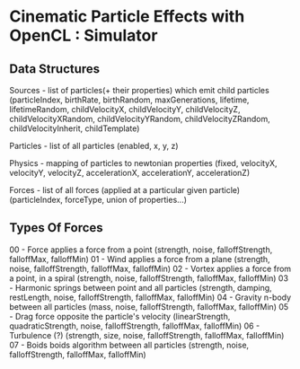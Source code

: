 Cinematic Particle Effects with OpenCL : Simulator
==================================================

Data Structures
---------------

Sources - list of particles(+ their properties) which emit child particles
     (particleIndex, birthRate, birthRandom, maxGenerations, lifetime,
     lifetimeRandom, childVelocityX, childVelocityY, childVelocityZ,
     childVelocityXRandom, childVelocityYRandom, childVelocityZRandom,
     childVelocityInherit, childTemplate)

Particles - list of all particles
    (enabled, x, y, z)

Physics - mapping of particles to newtonian properties
    (fixed, velocityX, velocityY, velocityZ,
    accelerationX, accelerationY, accelerationZ)

Forces - list of all forces (applied at a particular given particle)
    (particleIndex, forceType, union of properties...)

Types Of Forces
---------------

00 - Force          applies a force from a point
     (strength, noise, falloffStrength, falloffMax, falloffMin)
01 - Wind           applies a force from a plane
     (strength, noise, falloffStrength, falloffMax, falloffMin)
02 - Vortex         applies a force from a point, in a spiral
     (strength, noise, falloffStrength, falloffMax, falloffMin)
03 - Harmonic       springs between point and all particles
     (strength, damping, restLength, noise, falloffStrength, falloffMax,
     falloffMin)
04 - Gravity        n-body between all particles
     (mass, noise, falloffStrength, falloffMax, falloffMin)
05 - Drag           force opposite the particle's velocity
     (linearStrength, quadraticStrength, noise, falloffStrength, falloffMax,
     falloffMin)
06 - Turbulence     (?)
     (strength, size, noise, falloffStrength, falloffMax, falloffMin)
07 - Boids          boids algorithm between all particles
     (strength, noise, falloffStrength, falloffMax, falloffMin)